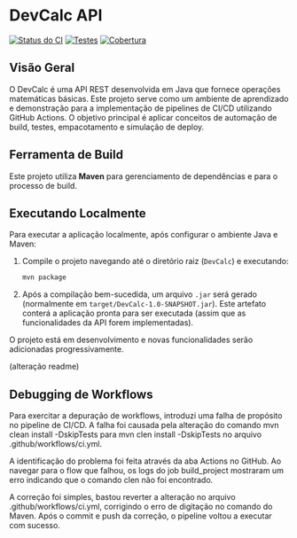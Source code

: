 # DevCalc API

[![Status do CI](https://github.com/luisMSAmorim/DevCalc/actions/workflows/ci.yml/badge.svg)](https://github.com/luisMSAmorim/DevCalc/actions/workflows/ci.yml)
[![Testes](https://img.shields.io/endpoint?url=https://gist.githubusercontent.com/LuisMSAmorim/d3edb6895031a82d781839ee5fea9502/raw/devcalc-junit-tests.json)](https://github.com/luisMSAmorim/DevCalc/actions/workflows/ci.yml)
[![Cobertura](https://img.shields.io/endpoint?url=https://gist.githubusercontent.com/LuisMSAmorim/d3edb6895031a82d781839ee5fea9502/raw/devcalc-jacoco-coverage.json)](https://github.com/luisMSAmorim/DevCalc/actions/workflows/ci.yml)

## Visão Geral

O DevCalc é uma API REST desenvolvida em Java que fornece operações matemáticas básicas. Este projeto serve como um ambiente de aprendizado e demonstração para a implementação de pipelines de CI/CD utilizando GitHub Actions. O objetivo principal é aplicar conceitos de automação de build, testes, empacotamento e simulação de deploy.

## Ferramenta de Build

Este projeto utiliza **Maven** para gerenciamento de dependências e para o processo de build.

## Executando Localmente

Para executar a aplicação localmente, após configurar o ambiente Java e Maven:

1.  Compile o projeto navegando até o diretório raiz (`DevCalc`) e executando:
    ```bash
    mvn package
    ```
2.  Após a compilação bem-sucedida, um arquivo `.jar` será gerado (normalmente em `target/DevCalc-1.0-SNAPSHOT.jar`). Este artefato conterá a aplicação pronta para ser executada (assim que as funcionalidades da API forem implementadas).

O projeto está em desenvolvimento e novas funcionalidades serão adicionadas progressivamente. 

(alteração readme)

## Debugging de Workflows

Para exercitar a depuração de workflows, introduzi uma falha de propósito no pipeline de CI/CD. A falha foi causada pela alteração do comando mvn clean install -DskipTests para mvn clen install -DskipTests no arquivo .github/workflows/ci.yml.

A identificação do problema foi feita através da aba Actions no GitHub. Ao navegar para o flow que falhou, os logs do job build_project mostraram um erro indicando que o comando clen não foi encontrado.

A correção foi simples, bastou reverter a alteração no arquivo .github/workflows/ci.yml, corrigindo o erro de digitação no comando do Maven. Após o commit e push da correção, o pipeline voltou a executar com sucesso.